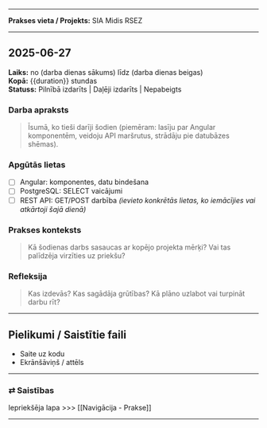 ___
**Prakses vieta / Projekts:** SIA Midis RSEZ

---
## 2025-06-27
**Laiks:** no (darba dienas sākums)  līdz (darba dienas beigas)  
**Kopā:** {{duration}} stundas  
**Statuss:** Pilnībā izdarīts | Daļēji izdarīts | Nepabeigts
### Darba apraksts
> Īsumā, ko tieši darīji šodien (piemēram: lasīju par Angular komponentēm, veidoju API maršrutus, strādāju pie datubāzes shēmas).
### Apgūtās lietas
- [ ] Angular: komponentes, datu bindešana
- [ ] PostgreSQL: SELECT vaicājumi
- [ ] REST API: GET/POST darbība
*(ievieto konkrētās lietas, ko iemācījies vai atkārtoji šajā dienā)*
### Prakses konteksts
> Kā šodienas darbs sasaucas ar kopējo projekta mērķi? Vai tas palīdzēja virzīties uz priekšu?
### Refleksija
> Kas izdevās? Kas sagādāja grūtības? Kā plāno uzlabot vai turpināt darbu rīt?

---
## Pielikumi / Saistītie faili
- Saite uz kodu
- Ekrānšāviņš / attēls
---
### ⇄ Saistības  
Iepriekšēja lapa >>> [[Navigācija - Prakse]]
___